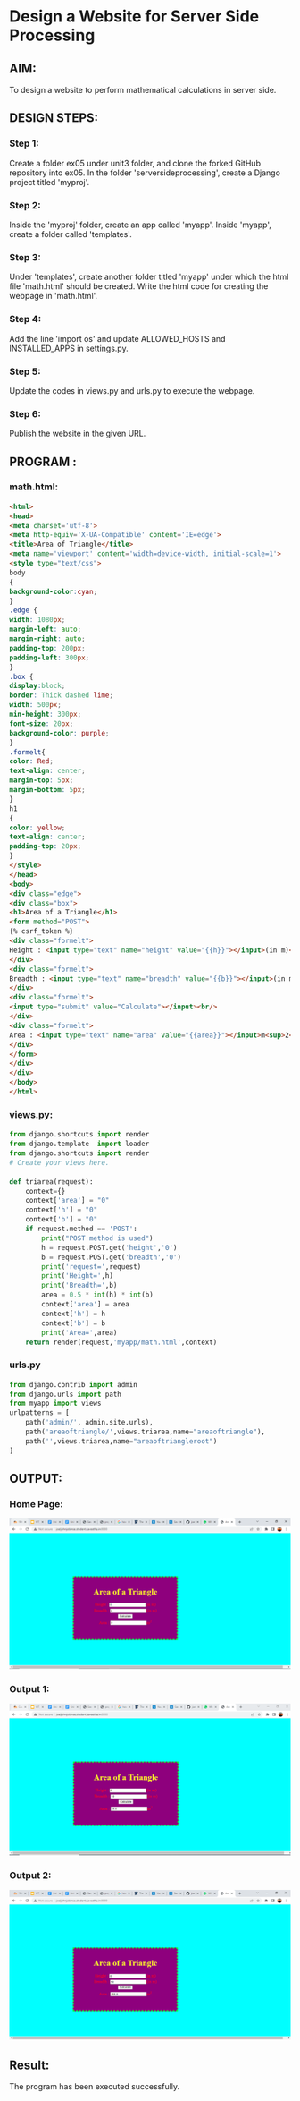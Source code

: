 # Design a Website for Server Side Processing

## AIM:
To design a website to perform mathematical calculations in server side.

## DESIGN STEPS:

### Step 1:
Create a folder ex05 under unit3 folder, and clone the forked GitHub repository into ex05. In the folder 'serversideprocessing', create a Django project titled 'myproj'.

### Step 2:
Inside the 'myproj' folder, create an app called 'myapp'. Inside 'myapp', create a folder called 'templates'.

### Step 3:
Under 'templates', create another folder titled 'myapp' under which the html file 'math.html' should be created. Write the html code for creating the webpage in 'math.html'.


### Step 4:
Add the line 'import os' and update ALLOWED_HOSTS and INSTALLED_APPS in settings.py.

### Step 5:
Update the codes in views.py and urls.py to execute the webpage.

### Step 6:
Publish the website in the given URL.

## PROGRAM :
### math.html:
```html
<html>
<head>
<meta charset='utf-8'>
<meta http-equiv='X-UA-Compatible' content='IE=edge'>
<title>Area of Triangle</title>
<meta name='viewport' content='width=device-width, initial-scale=1'>
<style type="text/css">
body 
{
background-color:cyan;
}
.edge {
width: 1080px;
margin-left: auto;
margin-right: auto;
padding-top: 200px;
padding-left: 300px;
}
.box {
display:block;
border: Thick dashed lime;
width: 500px;
min-height: 300px;
font-size: 20px;
background-color: purple;
}
.formelt{
color: Red;
text-align: center;
margin-top: 5px;
margin-bottom: 5px;
}
h1
{
color: yellow;
text-align: center;
padding-top: 20px;
}
</style>
</head>
<body>
<div class="edge">
<div class="box">
<h1>Area of a Triangle</h1>
<form method="POST">
{% csrf_token %}
<div class="formelt">
Height : <input type="text" name="height" value="{{h}}"></input>(in m)<br/>
</div>
<div class="formelt">
Breadth : <input type="text" name="breadth" value="{{b}}"></input>(in m)<br/>
</div>
<div class="formelt">
<input type="submit" value="Calculate"></input><br/>
</div>
<div class="formelt">
Area : <input type="text" name="area" value="{{area}}"></input>m<sup>2</sup><br/>
</div>
</form>
</div>
</div>
</body>
</html>
```
### views.py:
```py
from django.shortcuts import render
from django.template  import loader
from django.shortcuts import render
# Create your views here.

def triarea(request):
    context={}
    context['area'] = "0"
    context['h'] = "0"
    context['b'] = "0"
    if request.method == 'POST':
        print("POST method is used")
        h = request.POST.get('height','0')
        b = request.POST.get('breadth','0')
        print('request=',request)
        print('Height=',h)
        print('Breadth=',b)
        area = 0.5 * int(h) * int(b)
        context['area'] = area
        context['h'] = h
        context['b'] = b
        print('Area=',area)
    return render(request,'myapp/math.html',context)
```
### urls.py
```py
from django.contrib import admin
from django.urls import path
from myapp import views
urlpatterns = [
    path('admin/', admin.site.urls),
    path('areaoftriangle/',views.triarea,name="areaoftriangle"),
    path('',views.triarea,name="areaoftriangleroot")
]
```

## OUTPUT:

### Home Page:
![homepage](homepage.PNG)

### Output 1:
![output1](output1.PNG)

### Output 2:
![output2](output2.PNG)

## Result:
The program has been executed successfully.